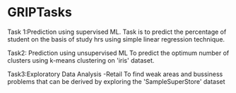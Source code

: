 # GRIPTasks

Task 1:Prediction using supervised ML.
Task is to predict the percentage of student on the basis of study hrs using simple linear regression technique.

Task2: Prediction using unsupervised ML
To predict the optimum number of clusters using k-means clustering on 'iris' dataset.

Task3:Exploratory Data Analysis -Retail
      To find weak areas and bussiness problems that can be derived by exploring the 'SampleSuperStore' dataset
